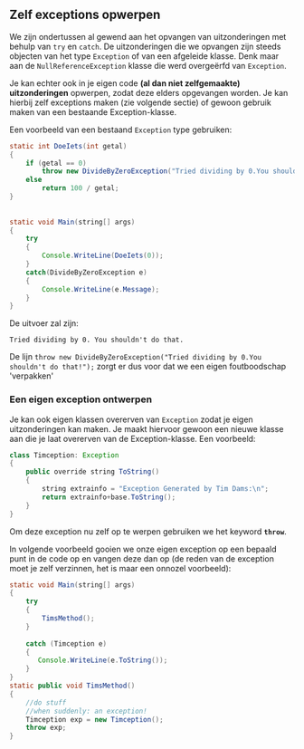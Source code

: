 ## Zelf exceptions opwerpen

We zijn ondertussen al gewend aan het opvangen van uitzonderingen met behulp van ``try`` en ``catch``. De uitzonderingen die we opvangen zijn steeds objecten van het type ``Exception`` of van een afgeleide klasse. Denk maar aan de ``NullReferenceException`` klasse die werd overgeërfd van ``Exception``.

Je kan echter ook in je eigen code **(al dan niet zelfgemaakte) uitzonderingen**  opwerpen, zodat deze elders opgevangen worden. Je kan hierbij zelf exceptions maken (zie volgende sectie) of gewoon gebruik maken van een bestaande Exception-klasse.

Een voorbeeld van een bestaand ``Exception`` type gebruiken:

```java
static int DoeIets(int getal)
{
    if (getal == 0)
        throw new DivideByZeroException("Tried dividing by 0.You shouldn't do that!");
    else
        return 100 / getal;
}
 
 
static void Main(string[] args)
{
    try
    {
        Console.WriteLine(DoeIets(0));
    }
    catch(DivideByZeroException e)
    {
        Console.WriteLine(e.Message);
    }
}
```

De uitvoer zal zijn:

```text
Tried dividing by 0. You shouldn't do that.
```


De lijn ``throw new DivideByZeroException("Tried dividing by 0.You shouldn't do that!");`` zorgt er dus voor dat we een eigen foutboodschap 'verpakken'

### Een eigen exception ontwerpen

Je kan ook eigen klassen overerven van ``Exception`` zodat je eigen uitzonderingen kan maken. Je maakt hiervoor gewoon een nieuwe klasse aan die je laat overerven van de Exception-klasse. Een voorbeeld:

```java
class Timception: Exception
{
    public override string ToString()
    {
        string extrainfo = "Exception Generated by Tim Dams:\n";
        return extrainfo+base.ToString();
    }
}
```

Om deze exception nu zelf op te werpen gebruiken we het keyword **``throw``**. 

In volgende voorbeeld gooien we onze eigen exception op een bepaald punt in de code op en vangen deze dan op (de reden van de exception moet je zelf verzinnen, het is maar een onnozel voorbeeld):

```java
static void Main(string[] args)
{
    try
    {
        TimsMethod();
    }
 
    catch (Timception e)
    {
       Console.WriteLine(e.ToString());
    }     
}
static public void TimsMethod()
{
    //do stuff
    //when suddenly: an exception! 
    Timception exp = new Timception();
    throw exp;
}
```

